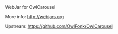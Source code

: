 WebJar for OwlCarousel

More info: http://webjars.org

Upstream: https://github.com/OwlFonk/OwlCarousel
